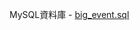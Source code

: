 MySQL資料庫 - [big_event.sql](https://mega.nz/file/gtAhADjJ#jYL44uTZJqmTznQ0zGaEBJsbrgGA8k2_lTyh-UZtoAg)
